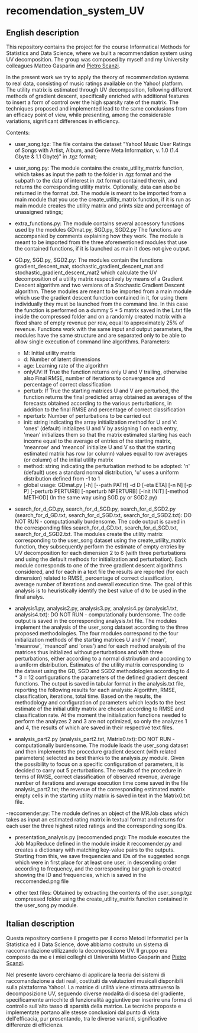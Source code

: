 # recomendation_system_UV

## English description

This repository contains the project for the course Informatical Methods for Statistics and Data Science, where we built a recommendation system using UV decomposition. The group was composed by myself and my University colleagues Matteo Gasparin and [Pietro Scanzi](https://github.com/pietroscanzi).

In the present work we try to apply the theory of recommendation systems to real data, consisting of music ratings available on the Yahoo! platform. The utility matrix is estimated through UV decomposition, following different methods of gradient descent, specifically enriched with additional features to insert a form of control over the high sparsity rate of the matrix. The techniques proposed and implemented lead to the same conclusions from an efficacy point of view, while presenting, among the considerable variations, significant differences in efficiency.

Contents:
- user_song.tgz:  The file contains the dataset "Yahoo! Music User Ratings of Songs with Artist, Album, and Genre Meta Information, v. 1.0 (1.4 Gbyte & 1.1 Gbyte)" in .tgz format;
- user_song.py: The module contains the create_utility_matrix function, which takes as input the path to the folder in .tgz format and the subpath to the data of interest in .txt format contained therein, and returns the corresponding utility matrix. Optionally, data can also be returned in the format .txt. The module is meant to be imported from a main module that you use the create_utility_matrix function, if it is run as main module creates the utility matrix and prints size and percentage of unassigned ratings;
- extra_functions.py: The module contains several accessory functions used by the modules GDmat.py, SGD.py, SGD2.py The functions are accompanied by comments explaining how they work. The module is meant to be imported from the three aforementioned modules that use the contained functions, if it is launched as main it does not give output.
- GD.py, SGD.py, SGD2.py: The modules contain the functions gradient_descent_mat, stochastic_gradient_descent_mat and stochastic_gradient_descent_mat2 which calculate the UV decomposition of a utility matrix respectively by means of a Gradient Descent algorithm and two versions of a Stochastic Gradient Descent algorithm. These modules are meant to be imported from a main module which use the gradient descent function contained in it, for using them individually they must be launched from the command line. In this case the function is performed on a dummy 5 * 5 matrix saved in the L.txt file inside the compressed folder and on a randomly created matrix with a fixed share of empty revenue per row, equal to approximately 25% of revenue. Functions work with the same input and output parameters, the modules have the same structure and are separated only to be able to allow single execution of command line algorithms.
Parameters:
  - M: Initial utility matrix
  - d: Number of latent dimensions
  - age: Learning rate of the algorithm
  - onlyUV: If True the function returns only U and V trailing, otherwise also Final RMSE, number of iterations to convergence and percentage of correct classification
  - perturb: If True the starting matrices U and V are perturbed, the function returns the final predicted array obtained as averages of the forecasts obtained according to the various perturbations, in addition to the final RMSE and percentage of correct classification
  - nperturb: Number of perturbations to be carried out
  - init: string indicating the array initialization method for U and V: 'ones' (default) initializes U and V by assigning 1 on each entry, 'mean' initializes them so that the matrix estimated starting has each income equal to the average of entries of the starting matrix, 'meanrow' and 'meancol' initialize U and V so that the starting estimated matrix has row (or column) values equal to row averages (or column) of the initial utility matrix
  - method: string indicating the perturbation method to be adopted: 'n' (default) uses a standard normal distribution, 'u' uses a uniform distribution defined from -1 to 1
  - global usage: GDmat.py [-h] [--path PATH] -d D [-eta ETA] [-n N] [-p P] [-perturb PERTURB] [-nperturb NPERTURB] [-init INIT] [-method METHOD] (In the same way using SGD.py or SGD2.py)

- search_for_d_GD.py, search_for_d_SGD.py, search_for_d_SGD2.py (search_for_d_GD.txt, search_for_d_SGD.txt, search_for_d_SGD2.txt):  DO NOT RUN - computationally burdensome. The code output is saved in the corresponding files search_for_d_GD.txt, search_for_d_SGD.txt, search_for_d_SGD2.txt. The modules create the utility matrix corresponding to the user_song dataset using the create_utility_matrix function, they subsequently perform the estimate of empty entries by UV decomposition for each dimension 2 to 6 (with three perturbations and using the default methods for initialization and perturbation). Each module corresponds to one of the three gradient descent algorithms considered, and for each in a text file the results are reported (for each dimension) related to RMSE, percentage of correct classification, average number of iterations and overall execution time. The goal of this analysis is to heuristically identify the best value of d to be used in the final analys.

- analysis1.py, analysis2.py, analysis3.py, analysis4.py (analysis1.txt, analysis4.txt): DO NOT RUN - computationally burdensome. The code output is saved in the corresponding analysis.txt file. The modules implement the analysis of the user_song dataset according to the three proposed methodologies. The four modules correspond to the four initialization methods of the starting matrices U and V ('mean', 'meanrow', 'meancol' and 'ones') and for each method analysis of the matrices thus initialized without perturbations and with three perturbations, either according to a normal distribution and according to a uniform distribution. Estimates of the utility matrix corresponding to the dataset using the GD, SGD and SGD2 methodologies according to 4 * 3 = 12 configurations the parameters of the defined gradient descent functions. The output is saved in tabular format in the analysis.txt file, reporting the following results for each analysis: Algorithm, RMSE, classification, iterations, total time. Based on the results, the methodology and configuration of parameters which leads to the best estimate of the initial utility matrix are chosen according to RMSE and classification rate. At the moment the initialization functions needed to perform the analyzes 2 and 3 are not optimized, so only the analyzes 1 and 4, the results of which are saved in their respective text files.

- analysis_part2.py (analysis_part2.txt, Matrix0.txt): DO NOT RUN - computationally burdensome. The module loads the user_song dataset and then implements the procedure gradient descent (with related parameters) selected as best thanks to the analysis.py module. Given the possibility to focus on a specific configuration of parameters, it is decided to carry out 5 perturbations. The results of the procedure in terms of RMSE, correct classification of observed revenue, average number of iterations and average execution time come saved in the file analysis_part2.txt; the revenue of the corresponding estimated matrix empty cells in the starting utility matrix is saved in text in the Matrix0.txt file.

-reccomender.py: The module defines an object of the MRJob class which takes as input an estimated rating matrix in textual format and returns for each user the three highest rated ratings and the corresponding song IDs.

- presentation_analysis.py (reccomended.png): The module executes the Job MapReduce defined in the module inside it reccomender.py and creates a dictionary with matching key-value pairs to the outputs. Starting from this, we save frequencies and IDs of the suggested songs which were in first place for at least one user, in descending order according to frequency, and the corresponding bar graph is created showing the ID and frequencies, which is saved in the reccomended.png file

- other text files: Obtained by extracting the contents of the user_song.tgz compressed folder using the create_utility_matrix function contained in the user_song.py module.

## Italian description

Questa repository contiene il progetto per il corso Metodi Informatici per la Statistica ed il Data Science, dove abbiamo costruito un sistema di raccomandazione utilizzando la decomposizione UV. Il gruppo era composto da me e i miei colleghi di Università Matteo Gasparin and [Pietro Scanzi](https://github.com/pietroscanzi).

Nel presente lavoro cerchiamo di applicare la teoria dei sistemi di raccomandazione a dati reali, costituiti da valutazioni musicali disponibili sulla piattaforma Yahoo!. La matrice di utilità viene stimata attraverso la decomposizione UV, seguendo diverse modalità di discesa del gradiente, specificamente arricchite di funzionalità aggiuntive per inserire una forma di controllo sull'alto tasso di sparsità della matrice. Le tecniche proposte e implementate portano alle stesse conclusioni dal punto di vista dell'efficacia, pur presentando, tra le diverse varianti, significative differenze di efficienza.
